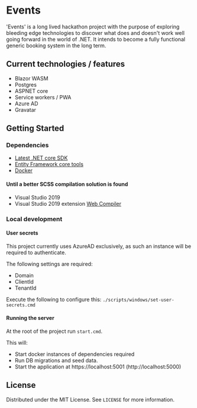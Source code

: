 # Events

'Events' is a long lived hackathon project with the purpose of exploring bleeding edge technologies to discover what does and doesn't work well going forward in the world of .NET. It intends to become a fully functional generic booking system in the long term.

## Current technologies / features

- Blazor WASM
- Postgres
- ASPNET core
- Service workers / PWA
- Azure AD
- Gravatar

## Getting Started

### Dependencies

- [Latest .NET core SDK](https://dotnet.microsoft.com/download)
- [Entity Framework core tools](https://docs.microsoft.com/en-us/ef/core/miscellaneous/cli/dotnet#installing-the-tools)
- [Docker](https://www.docker.com/products/docker-desktop)

#### Until a better SCSS compilation solution is found

- Visual Studio 2019
- Visual Studio 2019 extension [Web Compiler](https://marketplace.visualstudio.com/items?itemName=MadsKristensen.WebCompiler)

### Local development

#### User secrets

This project currently uses AzureAD exclusively, as such an instance will be required to authenticate.

The following settings are required:
- Domain
- ClientId
- TenantId

Execute the following to configure this:
`./scripts/windows/set-user-secrets.cmd`

#### Running the server

At the root of the project run `start.cmd`.

This will:
- Start docker instances of dependencies required
- Run DB migrations and seed data.
- Start the application at https://localhost:5001 (http://localhost:5000)

## License

Distributed under the MIT License. See `LICENSE` for more information.
